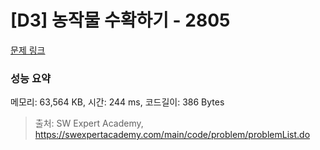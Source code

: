 # [D3] 농작물 수확하기 - 2805 

[문제 링크](https://swexpertacademy.com/main/code/problem/problemDetail.do?contestProbId=AV7GLXqKAWYDFAXB) 

### 성능 요약

메모리: 63,564 KB, 시간: 244 ms, 코드길이: 386 Bytes



> 출처: SW Expert Academy, https://swexpertacademy.com/main/code/problem/problemList.do